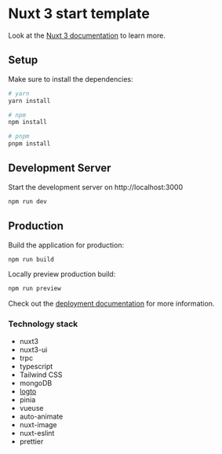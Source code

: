 # Nuxt 3 start template 

Look at the [Nuxt 3 documentation](https://nuxt.com/docs/getting-started/introduction) to learn more.

## Setup

Make sure to install the dependencies:

```bash
# yarn
yarn install

# npm
npm install

# pnpm
pnpm install
```

## Development Server

Start the development server on http://localhost:3000

```bash
npm run dev
```

## Production

Build the application for production:

```bash
npm run build
```

Locally preview production build:

```bash
npm run preview
```

Check out the [deployment documentation](https://nuxt.com/docs/getting-started/deployment) for more information.

### Technology stack

- nuxt3
- nuxt3-ui
- trpc
- typescript
- Tailwind CSS
- mongoDB
- [logto](https://docs.logto.io/quick-starts/nuxt/)
- pinia
- vueuse
- auto-animate
- nuxt-image
- nuxt-eslint
- prettier
